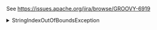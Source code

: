 See https://issues.apache.org/jira/browse/GROOVY-6919

<details>
 <summary>StringIndexOutOfBoundsException</summary>
 java.lang.StringIndexOutOfBoundsException: String index out of range: -24
        at java.lang.String.substring(String.java:1967)
        at groovyjarjarasm.asm.signature.SignatureReader.accept(SignatureReader.java:80)
        at org.codehaus.groovy.ast.decompiled.MemberSignatureParser.createMethodNode(MemberSignatureParser.java:95)
        at org.codehaus.groovy.ast.decompiled.DecompiledClassNode.lazyInitMembers(DecompiledClassNode.java:194)
        at org.codehaus.groovy.ast.decompiled.DecompiledClassNode.getDeclaredMethods(DecompiledClassNode.java:120)
        at org.codehaus.groovy.ast.ClassNode.getDeclaredMethods(ClassNode.java:897)
        at org.codehaus.groovy.ast.ClassNode.getMethods(ClassNode.java:912)
        at org.spockframework.compiler.SpecialMethodCall.checkIsConditionBlock(SpecialMethodCall.java:211)
        at org.spockframework.compiler.SpecialMethodCall.parse(SpecialMethodCall.java:168)
        at org.spockframework.compiler.AbstractDeepBlockRewriter.visitMethodCallExpression(AbstractDeepBlockRewriter.java:110)
        at org.codehaus.groovy.ast.expr.MethodCallExpression.visit(MethodCallExpression.java:68)
        at org.codehaus.groovy.ast.CodeVisitorSupport.visitExpressionStatement(CodeVisitorSupport.java:120)
        at org.codehaus.groovy.ast.ClassCodeVisitorSupport.visitExpressionStatement(ClassCodeVisitorSupport.java:197)
        at org.spockframework.compiler.AbstractDeepBlockRewriter.doVisitExpressionStatement(AbstractDeepBlockRewriter.java:149)
        at org.spockframework.compiler.DeepBlockRewriter.visitInteractionAwareExpressionStatement(DeepBlockRewriter.java:79)
        at org.spockframework.compiler.DeepBlockRewriter.doVisitExpressionStatement(DeepBlockRewriter.java:65)
        at org.spockframework.compiler.AbstractDeepBlockRewriter.visitExpressionStatement(AbstractDeepBlockRewriter.java:87)
        at org.codehaus.groovy.ast.stmt.ExpressionStatement.visit(ExpressionStatement.java:40)
        at org.spockframework.compiler.StatementReplacingVisitorSupport.replace(StatementReplacingVisitorSupport.java:44)
        at org.spockframework.compiler.AbstractDeepBlockRewriter.visit(AbstractDeepBlockRewriter.java:71)
        at org.spockframework.compiler.DeepBlockRewriter.visit(DeepBlockRewriter.java:52)
        at org.spockframework.compiler.SpecRewriter.visitAnyBlock(SpecRewriter.java:317)
        at org.spockframework.compiler.model.WhenBlock.accept(WhenBlock.java:32)
        at org.spockframework.compiler.model.Method.accept(Method.java:70)
        at org.spockframework.compiler.model.Spec.accept(Spec.java:112)
        at org.spockframework.compiler.SpockTransform$Impl.processSpec(SpockTransform.java:77)
        at org.spockframework.compiler.SpockTransform$Impl.visit(SpockTransform.java:64)
        at org.spockframework.compiler.SpockTransform.visit(SpockTransform.java:47)
        at org.codehaus.groovy.transform.ASTTransformationVisitor$3.call(ASTTransformationVisitor.java:318)
        at org.codehaus.groovy.control.CompilationUnit.applyToSourceUnits(CompilationUnit.java:965)
        at org.codehaus.groovy.control.CompilationUnit.doPhaseOperation(CompilationUnit.java:647)
        at org.codehaus.groovy.control.CompilationUnit.processPhaseOperations(CompilationUnit.java:623)
        at org.codehaus.groovy.control.CompilationUnit.compile(CompilationUnit.java:600)
        at org.codehaus.groovy.control.CompilationUnit.compile(CompilationUnit.java:579)
        at org.gradle.api.internal.tasks.compile.ApiGroovyCompiler.execute(ApiGroovyCompiler.java:268)
        at org.gradle.api.internal.tasks.compile.ApiGroovyCompiler.execute(ApiGroovyCompiler.java:68)
        at org.gradle.api.internal.tasks.compile.GroovyCompilerFactory$DaemonSideCompiler.execute(GroovyCompilerFactory.java:87)
        at org.gradle.api.internal.tasks.compile.GroovyCompilerFactory$DaemonSideCompiler.execute(GroovyCompilerFactory.java:75)
        at org.gradle.api.internal.tasks.compile.daemon.AbstractDaemonCompiler$CompilerWorkAction.execute(AbstractDaemonCompiler.java:113)
        at org.gradle.workers.internal.DefaultWorkerServer.execute(DefaultWorkerServer.java:47)
        at org.gradle.workers.internal.AbstractClassLoaderWorker$1.create(AbstractClassLoaderWorker.java:46)
        at org.gradle.workers.internal.AbstractClassLoaderWorker$1.create(AbstractClassLoaderWorker.java:36)
        at org.gradle.internal.classloader.ClassLoaderUtils.executeInClassloader(ClassLoaderUtils.java:98)
        at org.gradle.workers.internal.AbstractClassLoaderWorker.executeInClassLoader(AbstractClassLoaderWorker.java:36)
        at org.gradle.workers.internal.IsolatedClassloaderWorker.execute(IsolatedClassloaderWorker.java:54)
        at org.gradle.workers.internal.WorkerDaemonServer.execute(WorkerDaemonServer.java:56)
        at sun.reflect.NativeMethodAccessorImpl.invoke0(Native Method)
        at sun.reflect.NativeMethodAccessorImpl.invoke(NativeMethodAccessorImpl.java:62)
        at sun.reflect.DelegatingMethodAccessorImpl.invoke(DelegatingMethodAccessorImpl.java:43)
        at java.lang.reflect.Method.invoke(Method.java:498)
        at org.gradle.process.internal.worker.request.WorkerAction.run(WorkerAction.java:118)
        at sun.reflect.NativeMethodAccessorImpl.invoke0(Native Method)
        at sun.reflect.NativeMethodAccessorImpl.invoke(NativeMethodAccessorImpl.java:62)
        at sun.reflect.DelegatingMethodAccessorImpl.invoke(DelegatingMethodAccessorImpl.java:43)
        at java.lang.reflect.Method.invoke(Method.java:498)
        at org.gradle.internal.dispatch.ReflectionDispatch.dispatch(ReflectionDispatch.java:36)
        at org.gradle.internal.dispatch.ReflectionDispatch.dispatch(ReflectionDispatch.java:24)
        at org.gradle.internal.remote.internal.hub.MessageHubBackedObjectConnection$DispatchWrapper.dispatch(MessageHubBackedObjectConnection.java:182)
        at org.gradle.internal.remote.internal.hub.MessageHubBackedObjectConnection$DispatchWrapper.dispatch(MessageHubBackedObjectConnection.java:164)
        at org.gradle.internal.remote.internal.hub.MessageHub$Handler.run(MessageHub.java:412)
        at org.gradle.internal.concurrent.ExecutorPolicy$CatchAndRecordFailures.onExecute(ExecutorPolicy.java:64)
        at org.gradle.internal.concurrent.ManagedExecutorImpl$1.run(ManagedExecutorImpl.java:48)
        at java.util.concurrent.ThreadPoolExecutor.runWorker(ThreadPoolExecutor.java:1149)
        at java.util.concurrent.ThreadPoolExecutor$Worker.run(ThreadPoolExecutor.java:624)
        at org.gradle.internal.concurrent.ThreadFactoryImpl$ManagedThreadRunnable.run(ThreadFactoryImpl.java:56)
        at java.lang.Thread.run(Thread.java:748)

</details>
